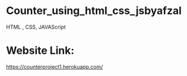 # Counter_using_html_css_jsbyafzal
HTML , CSS, JAVAScript
# Website Link:
https://counterproject1.herokuapp.com/
